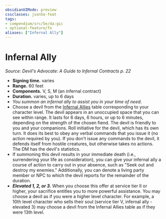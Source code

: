 ```yaml
---
obsidianUIMode: preview
cssclasses: json5e-feat
tags:
- compendium/src/5e/da:gic
- optional-feature/fo
aliases: ["Infernal Ally"]
---
```

# Infernal Ally
*Source: Devil's Advocate: A Guide to Infernal Contracts p. 22*  

- **Signing time.** varies  
- **Range.** 60 feet  
- **Components.** V, S, M (an infernal contract)  
- **Duration.** varies, up to 6 days  
- *You summon an infernal ally to assist you in your time of need*.  
- Choose a devil from the [Infernal Allies](compendium/tables/infernal-allies-da-gic.md) table corresponding to your character level. The devil appears in an unoccupied space that you can see within range. It lasts for 6 days, 6 hours, or up to 6 minutes, depending on the strength of the chosen fiend. The devil is friendly to you and your companions. Roll initiative for the devil, which has its own turn. It does its best to obey any verbal commands that you issue it (no action required by you). If you don't issue any commands to the devil, it defends itself from hostile creatures, but otherwise takes no actions. The DM has the devil's statistics.  
- If summoning this devil results in your immediate death (i.e., surrendering your life as consideration), you can give your infernal ally a course of action to carry out in your absence, such as "Seek out and destroy my enemies." Additionally, you can denote a living party member or NPC to which the devil reports for the remainder of the duration.  
- ***Elevated 1, 2, or 3.*** When you choose this offer at service tier II or higher, your sacrifice entitles you to more powerful assistance. You may choose a devil as if you were a higher level character. For example, a 10th level character who sells their soul (service tier V, infernal ally - elevated 3) may choose a devil from the Infernal Allies table as if they were 13th level.